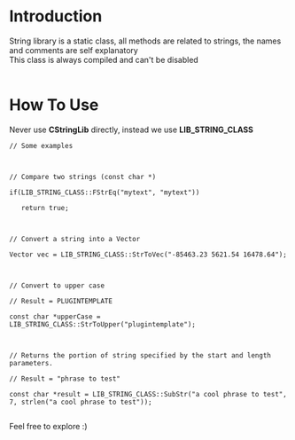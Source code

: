 # Introduction #

String library is a static class, all methods are related to strings, the names and comments are self explanatory<br>
This class is always compiled and can't be disabled<br>
<br>
<h1>How To Use</h1>

Never use <b>CStringLib</b> directly, instead we use <b>LIB_STRING_CLASS</b>

<pre><code>// Some examples<br>
<br>
// Compare two strings (const char *)<br>
if(LIB_STRING_CLASS::FStrEq("mytext", "mytext"))<br>
   return true;<br>
<br>
// Convert a string into a Vector<br>
Vector vec = LIB_STRING_CLASS::StrToVec("-85463.23 5621.54 16478.64");<br>
<br>
// Convert to upper case<br>
// Result = PLUGINTEMPLATE<br>
const char *upperCase = LIB_STRING_CLASS::StrToUpper("plugintemplate");<br>
<br>
// Returns the portion of string specified by the start and length parameters.<br>
// Result = "phrase to test"<br>
const char *result = LIB_STRING_CLASS::SubStr("a cool phrase to test", 7, strlen("a cool phrase to test"));<br>
</code></pre>

Feel free to explore :)